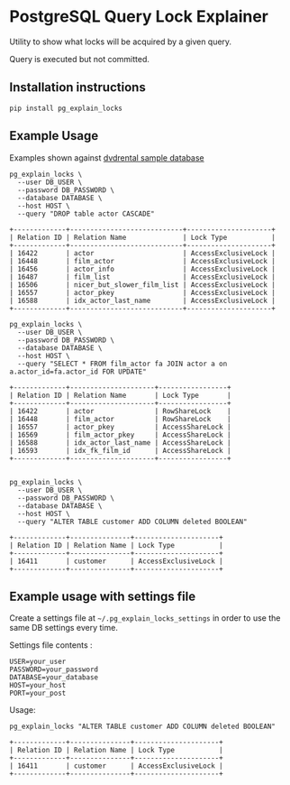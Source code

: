 # PostgreSQL Query Lock Explainer

Utility to show what locks will be acquired by a given query.

Query is executed but not committed.

## Installation instructions

```.env
pip install pg_explain_locks
```

## Example Usage

Examples shown against [dvdrental sample database](http://www.postgresqltutorial.com/postgresql-sample-database/)

```.env
pg_explain_locks \
  --user DB_USER \
  --password DB_PASSWORD \
  --database DATABASE \
  --host HOST \
  --query "DROP table actor CASCADE"
  
+-------------+----------------------------+---------------------+
| Relation ID | Relation Name              | Lock Type           |
+-------------+----------------------------+---------------------+
| 16422       | actor                      | AccessExclusiveLock |
| 16448       | film_actor                 | AccessExclusiveLock |
| 16456       | actor_info                 | AccessExclusiveLock |
| 16487       | film_list                  | AccessExclusiveLock |
| 16506       | nicer_but_slower_film_list | AccessExclusiveLock |
| 16557       | actor_pkey                 | AccessExclusiveLock |
| 16588       | idx_actor_last_name        | AccessExclusiveLock |
+-------------+----------------------------+---------------------+

```

```.env
pg_explain_locks \
  --user DB_USER \
  --password DB_PASSWORD \
  --database DATABASE \
  --host HOST \
  --query "SELECT * FROM film_actor fa JOIN actor a on a.actor_id=fa.actor_id FOR UPDATE"
  
+-------------+---------------------+-----------------+
| Relation ID | Relation Name       | Lock Type       |
+-------------+---------------------+-----------------+
| 16422       | actor               | RowShareLock    |
| 16448       | film_actor          | RowShareLock    |
| 16557       | actor_pkey          | AccessShareLock |
| 16569       | film_actor_pkey     | AccessShareLock |
| 16588       | idx_actor_last_name | AccessShareLock |
| 16593       | idx_fk_film_id      | AccessShareLock |
+-------------+---------------------+-----------------+

```

```.env

pg_explain_locks \
  --user DB_USER \
  --password DB_PASSWORD \
  --database DATABASE \
  --host HOST \
  --query "ALTER TABLE customer ADD COLUMN deleted BOOLEAN"
  
+-------------+---------------+---------------------+
| Relation ID | Relation Name | Lock Type           |
+-------------+---------------+---------------------+
| 16411       | customer      | AccessExclusiveLock |
+-------------+---------------+---------------------+
```

## Example usage with settings file

Create a settings file at `~/.pg_explain_locks_settings` in order to use the same DB settings every time.

Settings file contents :
```.env
USER=your_user
PASSWORD=your_password
DATABASE=your_database
HOST=your_host
PORT=your_post
```

Usage:

```.env
pg_explain_locks "ALTER TABLE customer ADD COLUMN deleted BOOLEAN"

+-------------+---------------+---------------------+
| Relation ID | Relation Name | Lock Type           |
+-------------+---------------+---------------------+
| 16411       | customer      | AccessExclusiveLock |
+-------------+---------------+---------------------+
```


